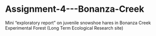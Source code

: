 # Assignment-4---Bonanza-Creek
Mini “exploratory report” on juvenile snowshoe hares in Bonanza Creek Experimental Forest (Long Term Ecological Research site)
